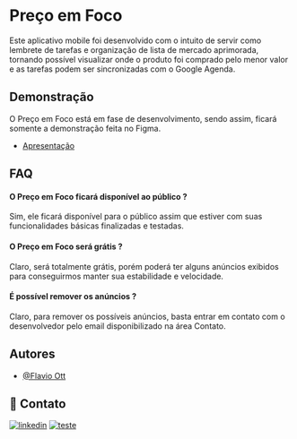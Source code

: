
# Preço em Foco

Este aplicativo mobile foi desenvolvido com o intuito de servir como lembrete de tarefas e organização de lista de mercado aprimorada, tornando possível visualizar onde o produto foi comprado pelo menor valor e as tarefas podem ser sincronizadas com o Google Agenda.





## Demonstração

O Preço em Foco está em fase de desenvolvimento, sendo assim, ficará somente a demonstração feita no Figma.

- [Apresentação](https://www.figma.com/proto/gyycj4US7DKJ4lI0MST7YK/Pre%C3%A7o-em-Foco?node-id=32-294&starting-point-node-id=32%3A318)



## FAQ

#### O Preço em Foco ficará disponível ao público ?

Sim, ele ficará disponível para o público assim que estiver com suas funcionalidades básicas finalizadas e testadas.

#### O Preço em Foco será grátis ?

Claro, será totalmente grátis, porém poderá ter alguns anúncios exibidos para conseguirmos manter sua estabilidade e velocidade.

#### É possível remover os anúncios ?

Claro, para remover os possíveis anúncios, basta entrar em contato com o desenvolvedor pelo email disponibilizado na área Contato.


## Autores

- [@Flavio Ott](https://www.linkedin.com/in/flavio-ott-205888293/)


## 🔗 Contato
[![linkedin](https://img.shields.io/badge/linkedin-0A66C2?style=for-the-badge&logo=linkedin&logoColor=white)](https://www.linkedin.com/in/flavio-ott-205888293/)
[![teste](https://img.shields.io/badge/Email-red?style=for-the-badge&logo=gmail&logoColor=white)](https://mail.google.com/mail/u/1/#inbox?compose=DmwnWtMlRhKFSnsqWrkxNFFnQkbfqFVNWSrxTRVRNRNzWWXJxGJKqFwxtxNGkWTdhqpMDrRmvRdl)

